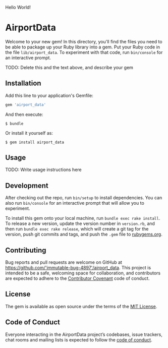 Hello World!

# AirportData

Welcome to your new gem! In this directory, you'll find the files you need to be able to package up your Ruby library into a gem. Put your Ruby code in the file `lib/airport_data`. To experiment with that code, run `bin/console` for an interactive prompt.

TODO: Delete this and the text above, and describe your gem

## Installation

Add this line to your application's Gemfile:

```ruby
gem 'airport_data'
```

And then execute:

    $ bundle

Or install it yourself as:

    $ gem install airport_data

## Usage

TODO: Write usage instructions here

## Development

After checking out the repo, run `bin/setup` to install dependencies. You can also run `bin/console` for an interactive prompt that will allow you to experiment.

To install this gem onto your local machine, run `bundle exec rake install`. To release a new version, update the version number in `version.rb`, and then run `bundle exec rake release`, which will create a git tag for the version, push git commits and tags, and push the `.gem` file to [rubygems.org](https://rubygems.org).

## Contributing

Bug reports and pull requests are welcome on GitHub at https://github.com/'immutable-bug-4897'/airport_data. This project is intended to be a safe, welcoming space for collaboration, and contributors are expected to adhere to the [Contributor Covenant](http://contributor-covenant.org) code of conduct.

## License

The gem is available as open source under the terms of the [MIT License](https://opensource.org/licenses/MIT).

## Code of Conduct

Everyone interacting in the AirportData project’s codebases, issue trackers, chat rooms and mailing lists is expected to follow the [code of conduct](https://github.com/'immutable-bug-4897'/airport_data/blob/master/CODE_OF_CONDUCT.md).
